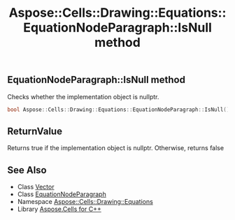 ﻿---
title: Aspose::Cells::Drawing::Equations::EquationNodeParagraph::IsNull method
linktitle: IsNull
second_title: Aspose.Cells for C++ API Reference
description: 'Aspose::Cells::Drawing::Equations::EquationNodeParagraph::IsNull method. Checks whether the implementation object is nullptr in C++.'
type: docs
weight: 500
url: /cpp/aspose.cells.drawing.equations/equationnodeparagraph/isnull/
---
## EquationNodeParagraph::IsNull method


Checks whether the implementation object is nullptr.

```cpp
bool Aspose::Cells::Drawing::Equations::EquationNodeParagraph::IsNull() const
```


## ReturnValue

Returns true if the implementation object is nullptr. Otherwise, returns false

## See Also

* Class [Vector](../../../aspose.cells/vector/)
* Class [EquationNodeParagraph](../)
* Namespace [Aspose::Cells::Drawing::Equations](../../)
* Library [Aspose.Cells for C++](../../../)
